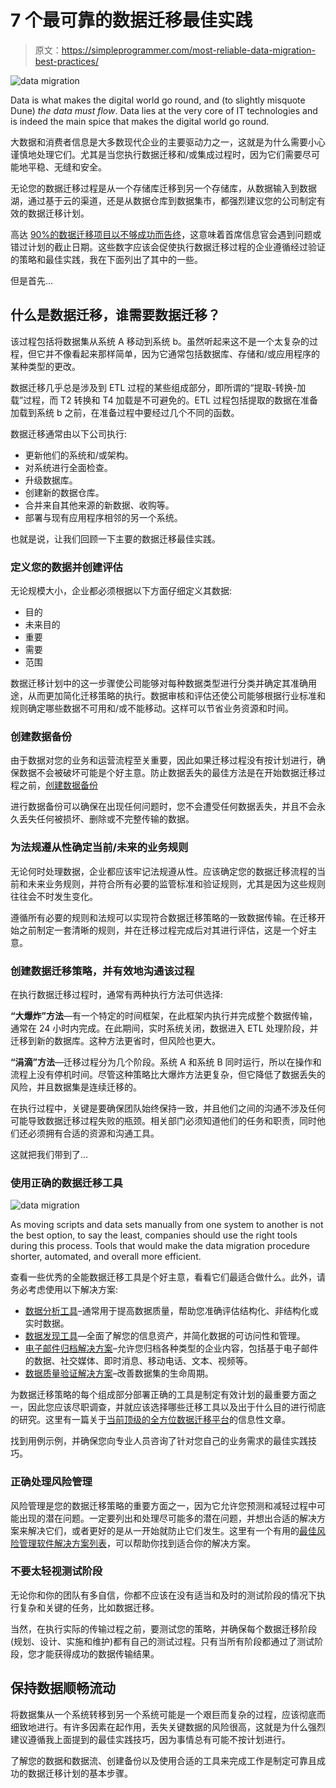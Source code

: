 # 7 个最可靠的数据迁移最佳实践

> 原文：<https://simpleprogrammer.com/most-reliable-data-migration-best-practices/>

![data migration](img/eba54d103084cc3d07db8205ec6b0592.png)

Data is what makes the digital world go round, and (to slightly misquote Dune) *the data must flow*. Data lies at the very core of IT technologies and is indeed the main spice that makes the digital world go round.

大数据和消费者信息是大多数现代企业的主要驱动力之一，这就是为什么需要小心谨慎地处理它们。尤其是当您执行数据迁移和/或集成过程时，因为它们需要尽可能地平稳、无缝和安全。

无论您的数据迁移过程是从一个存储库迁移到另一个存储库，从数据输入到数据湖，通过基于云的渠道，还是从数据仓库到数据集市，都强烈建议您的公司制定有效的数据迁移计划。

高达 [90%的数据迁移项目以不够成功而告终](https://cdn2.hubspot.net/hubfs/3336879/ArbutusSoftware-June2017/Pdfs/arbutus-wp-data-migration.pdf)，这意味着首席信息官会遇到问题或错过计划的截止日期。这些数字应该会促使执行数据迁移过程的企业遵循经过验证的策略和最佳实践，我在下面列出了其中的一些。

但是首先…

## 什么是数据迁移，谁需要数据迁移？

该过程包括将数据集从系统 A 移动到系统 b。虽然听起来这不是一个太复杂的过程，但它并不像看起来那样简单，因为它通常包括数据库、存储和/或应用程序的某种类型的更改。

数据迁移几乎总是涉及到 ETL 过程的某些组成部分，即所谓的“提取-转换-加载”过程，而 T2 转换和 T4 加载是不可避免的。ETL 过程包括提取的数据在准备加载到系统 b 之前，在准备过程中要经过几个不同的函数。

数据迁移通常由以下公司执行:

*   更新他们的系统和/或架构。
*   对系统进行全面检查。
*   升级数据库。
*   创建新的数据仓库。
*   合并来自其他来源的新数据、收购等。
*   部署与现有应用程序相邻的另一个系统。

也就是说，让我们回顾一下主要的数据迁移最佳实践。

### 定义您的数据并创建评估

无论规模大小，企业都必须根据以下方面仔细定义其数据:

*   目的
*   未来目的
*   重要
*   需要
*   范围

数据迁移计划中的这一步骤使公司能够对每种数据类型进行分类并确定其准确用途，从而更加简化迁移策略的执行。数据审核和评估还使公司能够根据行业标准和规则确定哪些数据不可用和/或不能移动。这样可以节省业务资源和时间。

### 创建数据备份

由于数据对您的业务和运营流程至关重要，因此如果迁移过程没有按计划进行，确保数据不会被破坏可能是个好主意。防止数据丢失的最佳方法是在开始数据迁移过程之前，[创建数据备份](https://simpleprogrammer.com/best-cloud-backup-services-2021/)

进行数据备份可以确保在出现任何问题时，您不会遭受任何数据丢失，并且不会永久丢失任何被损坏、删除或不完整传输的数据。

### 为法规遵从性确定当前/未来的业务规则

无论何时处理数据，企业都应该牢记法规遵从性。应该确定您的数据迁移流程的当前和未来业务规则，并符合所有必要的监管标准和验证规则，尤其是因为这些规则往往会不时发生变化。

遵循所有必要的规则和法规可以实现符合数据迁移策略的一致数据传输。在迁移开始之前制定一套清晰的规则，并在迁移过程完成后对其进行评估，这是一个好主意。

### 创建数据迁移策略，并有效地沟通该过程

在执行数据迁移过程时，通常有两种执行方法可供选择:

**“大爆炸”方法**—有一个特定的时间框架，在此框架内执行并完成整个数据传输，通常在 24 小时内完成。在此期间，实时系统关闭，数据进入 ETL 处理阶段，并迁移到新的数据库。这种方法更省时，但风险也更大。

**“涓滴”方法**—迁移过程分为几个阶段。系统 A 和系统 B 同时运行，所以在操作和流程上没有停机时间。尽管这种策略比大爆炸方法更复杂，但它降低了数据丢失的风险，并且数据集是连续迁移的。

在执行过程中，关键是要确保团队始终保持一致，并且他们之间的沟通不涉及任何可能导致数据迁移过程失败的瓶颈。相关部门必须知道他们的任务和职责，同时他们还必须拥有合适的资源和沟通工具。

这就把我们带到了…

### 使用正确的数据迁移工具

![data migration](img/12a28dafbd61d1bf8c84b1b46357c709.png)

As moving scripts and data sets manually from one system to another is not the best option, to say the least, companies should use the right tools during this process. Tools that would make the data migration procedure shorter, automated, and overall more efficient.

查看一些优秀的全能数据迁移工具是个好主意，看看它们最适合做什么。此外，请务必考虑使用以下解决方案:

*   [数据分析工具](https://analyticsindiamag.com/10-data-profiling-tools-every-developer-must-know/)–通常用于提高数据质量，帮助您准确评估结构化、非结构化或实时数据。
*   [数据发现工具](https://www.datamation.com/big-data/data-discovery/)—全面了解您的信息资产，并简化数据的可访问性和管理。
*   [电子邮件归档解决方案](https://jatheon.com/products/on-premise-email-archiving-solutions/)–允许您归档各种类型的企业内容，包括基于电子邮件的数据、社交媒体、即时消息、移动电话、文本、视频等。
*   [数据质量验证解决方案](https://towardsdatascience.com/7-steps-to-ensure-and-sustain-data-quality-3c0040591366?gi=8f31576f1aff)–改善数据集的生命周期。

为数据迁移策略的每个组成部分部署正确的工具是制定有效计划的最重要方面之一，因此您应该尽职调查，并就应该选择哪些迁移工具以及出于什么目的进行彻底的研究。这里有一篇关于[当前顶级的全方位数据迁移平台](https://hevodata.com/learn/data-migration-tools/)的信息性文章。

找到用例示例，并确保您向专业人员咨询了针对您自己的业务需求的最佳实践技巧。

### 正确处理风险管理

风险管理是您的数据迁移策略的重要方面之一，因为它允许您预测和减轻过程中可能出现的潜在问题。一定要列出和处理尽可能多的潜在问题，并想出合适的解决方案来解决它们，或者更好的是从一开始就防止它们发生。这里有一个有用的[最佳风险管理软件解决方案列表](https://www.softwareadvice.com/risk-management/)，可以帮助你找到适合你的解决方案。

### 不要太轻视测试阶段

无论你和你的团队有多自信，你都不应该在没有适当和及时的测试阶段的情况下执行复杂和关键的任务，比如数据迁移。

当然，在执行实际的传输过程之前，要测试您的策略，并确保每个数据迁移阶段(规划、设计、实施和维护)都有自己的测试过程。只有当所有阶段都通过了测试阶段，您才能获得成功的数据传输结果。

## 保持数据顺畅流动

将数据集从一个系统转移到另一个系统可能是一个艰巨而复杂的过程，应该彻底而细致地进行。有许多因素在起作用，丢失关键数据的风险很高，这就是为什么强烈建议遵循我上面提到的最佳实践技巧，因为事情总有可能不按计划进行。

了解您的数据和数据流、创建备份以及使用合适的工具来完成工作是制定可靠且成功的数据迁移计划的基本步骤。
